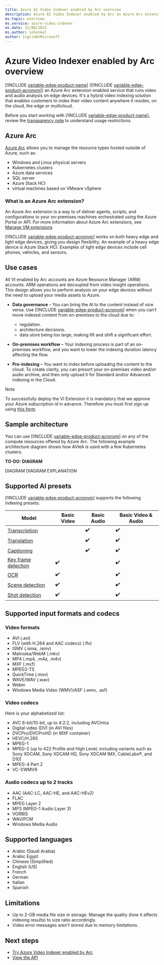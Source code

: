 ```yaml
---
title: Azure AI Video Indexer enabled by Arc overview  
description: Azure AI Video Indexer enabled by Arc an Azure Arc extension enabled service that runs video and audio analysis on edge devices. It's a hybrid video indexing solution that enables customers to index their video content anywhere it resides, on the cloud, the edge or multicloud.
ms.topic: overview
ms.service: azure-video-indexer
ms.date: 11/08/2023
ms.author: inhenkel
author: IngridAtMicrosoft
---
```


# Azure Video Indexer enabled by Arc overview

[!INCLUDE [variable-edge-product-name](includes/variable-edge-product-name.md)] ([!INCLUDE [variable-edge-product-acronym](includes/variable-edge-product-acronym.md)]) an Azure Arc extension enabled service that runs video and audio analysis on edge devices. It's a hybrid video indexing solution that enables customers to index their video content anywhere it resides, on the cloud, the edge or multicloud.

Before you start working with [!INCLUDE [variable-edge-product-name](includes/variable-edge-product-name.md)], review the [transparency note](/legal/azure-video-indexer/transparency-note) to understand usage restrictions.

## Azure Arc

[Azure Arc](/azure/azure-arc/overview) allows you to manage the resource types hosted outside of Azure, such as:

- Windows and Linux physical servers
- Kubernetes clusters
- Azure data services
- SQL server
- Azure Stack HCI
- virtual machines based on VMware vSphere

### What is an Azure Arc extension?
An Azure Arc extension is a way to of deliver agents, scripts, and configurations to your on-premises machines orchestrated using the Azure Portal or API. For more information about Azure Arc extensions, see [Manage VM extensions](/azure/azure-arc/servers/manage-vm-extensions)

[!INCLUDE [variable-edge-product-acronym](includes/variable-edge-product-acronym.md)] works on both heavy edge and light edge devices, giving you design flexibility. An example of a heavy edge device is Azure Stack HCI. Examples of light edge devices include cell phones, vehicles, and sensors.

## Use cases

All VI enabled by Arc accounts are Azure Resource Manager (ARM) accounts. ARM operations are decoupled from video insight operations. This design allows you to perform analysis on your edge devices without the need to upload your media assets to Azure.

- **Data governance** – You can bring the AI to the content instead of vice versa. Use [!INCLUDE [variable-edge-product-acronym](includes/variable-edge-product-acronym.md)] when you can’t move indexed content from on-premises to the cloud due to:
    - regulation.
    - architecture decisions.
    - data store being too large, making lift and shift a significant effort.

- **On-premises workflow** – Your indexing process is part of an on-premises workflow, and you want to lower the indexing duration latency affecting the flow.
- **Pre-indexing** – You want to index before uploading the content to the cloud. To create clarity, you can presort your on-premises video and/or audio archive, and then only upload it for Standard and/or Advanced indexing in the Cloud.

> [!NOTE]
> To successfully deploy the VI Extension it is mandatory that we approve your Azure subscription id in advance. Therefore you must first sign up using [this form](https://aka.ms/vi-register).

## Sample architecture

You can use [!INCLUDE [variable-edge-product-acronym](includes/variable-edge-product-acronym.md)] on any of the compute resources offered by Azure Arc. The following example architecture diagram shows how AVIeA is used with a few Kubernetes clusters.

**TO-DO: DIAGRAM**
<!--
DIAGRAM ::image type="content" source="media/file-name/image-name.png" lightbox=” media/file-name/image-name.png” alt-text="screenshot of the interface of the timeline tab":::--> 
DIAGRAM
DIAGRAM EXPLANATION

## Supported AI presets

[!INCLUDE [variable-edge-product-acronym](includes/variable-edge-product-acronym.md)] supports the following indexing presets:

| Model | Basic Video | Basic Audio | Basic Video & Audio |
|--|--|--|--|
| [Transcription](transcription-translation-lid.md) |  | :heavy_check_mark: | :heavy_check_mark: |
| [Translation](transcription-translation-lid.md) |  | :heavy_check_mark: | :heavy_check_mark: |
| [Captioning](view-closed-captions.md) |  | :heavy_check_mark: | :heavy_check_mark: |
| [Key frame detection](scenes-shots-keyframes.md) | :heavy_check_mark: |  | :heavy_check_mark: |
| [OCR](ocr.md) | :heavy_check_mark: |  | :heavy_check_mark: |
| [Scene detection](scenes-shots-keyframes.md) | :heavy_check_mark: |  | :heavy_check_mark: |
| [Shot detection](scenes-shots-keyframes.md) | :heavy_check_mark: |  | :heavy_check_mark: |

## Supported input formats and codecs

### Video formats

- AVI  (.avi)
- FLV (with H.264 and AAC codecs) (.flv)
- ISMV (.isma, .ismv)
- Matroska/WebM (.mkv)
- MP4 (.mp4, .m4a, .m4v)
- MXF (.mxf)
- MPEG2-TS
- QuickTime (.mov)
- WAVE/WAV (.wav)
- Webm
- Windows Media Video (WMV)/ASF (.wmv, .asf)

### Video codecs

Here is your alphabetized list:

- AVC 8-bit/10-bit, up to 4:2:2, including AVCIntra
- Digital video (DV) (in AVI files)
- DVCPro/DVCProHD (in MXF container)
- HEVC/H.265
- MPEG-1
- MPEG-2 (up to 422 Profile and High Level; including variants such as Sony XDCAM, Sony XDCAM HD, Sony XDCAM IMX, CableLabs®, and D10)
- MPEG-4 Part 2
- VC-1/WMV9

### Audio codecs up to 2 tracks
 
- AAC (AAC-LC, AAC-HE, and AAC-HEv2) 
- FLAC	
- MPEG Layer 2 
- MP3 (MPEG-1 Audio Layer 3)  
- VORBIS
- WAV/PCM   
- Windows Media Audio  

## Supported languages

- Arabic (Saudi Arabia)
- Arabic Egypt
- Chinese (Simplified)
- English (US)
- French
- German
- Italian
- Spanish

## Limitations

-   Up to 2-GB media file size in storage. Manage the quality (how it affects indexing results) to size ratio accordingly.
-   Video error messages aren't stored due to memory limitations.

## Next steps

- [Try Azure Video Indexer enabled by Arc](azure-video-indexer-enabled-by-arc-tutorial.md)
- [View the API](https://api-portal.videoindexer.ai/api-details#api=Operations&operation=Get-Account-Access-Token)

